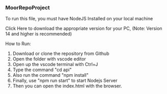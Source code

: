 ### MoorRepoProject

To run this file, you must have NodeJS Installed on your local machine

Click Here to download the appropriate version for your PC, (Note: Version 14 and higher is recommended)

How to Run: 

1. Download or clone the repository from Github
2. Open the folder with vscode editor
3. Open up the vscode terminal with Ctrl+J
4. Type the command "cd api"
5. Also run the command "npm install"
6. Finally, use "npm run start" to start Nodejs Server
7. Then you can open the index.html with the browser.

